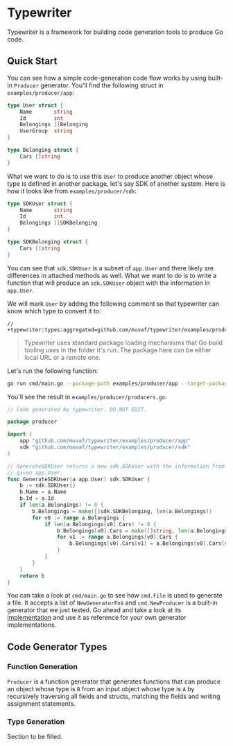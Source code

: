 # Typewriter

Typewriter is a framework for building code generation tools to produce Go code.

## Quick Start

You can see how a simple code-generation code flow works by using built-in `Producer`
generator. You'll find the following struct in `examples/producer/app`:

```go
type User struct {
	Name       string
	Id         int
	Belongings []Belonging
	UserGroup  string
}

type Belonging struct {
	Cars []string
}
```

What we want to do is to use this `User` to produce another object whose type
is defined in another package, let's say SDK of another system. Here is how it
looks like from `examples/producer/sdk`:

```go
type SDKUser struct {
	Name       string
	Id         int
	Belongings []SDKBelonging
}

type SDKBelonging struct {
	Cars []string
}
```

You can see that `sdk.SDKUser` is a subset of `app.User` and there likely are
differences in attached methods as well. What we want to do is to write a function
that will produce an `sdk.SDKUser` object with the information in `app.User`.

We will mark `User` by adding the following comment so that typewriter can know
which type to convert it to:
```
// +typewriter:types:aggregated=github.com/muvaf/typewriter/examples/producer/sdk.SDKUser
```

> Typewriter uses standard package loading mechanisms that Go build tooling uses
> in the folder it's run. The package here can be either local URL or a remote one.

Let's run the following function:
```bash
go run cmd/main.go --package-path examples/producer/app --target-package-path examples/producer
```

You'll see the result in `examples/producer/producers.go`:
```go
// Code generated by typewriter. DO NOT EDIT.

package producer

import (
	app "github.com/muvaf/typewriter/examples/producer/app"
	sdk "github.com/muvaf/typewriter/examples/producer/sdk"
)

// GenerateSDKUser returns a new sdk.SDKUser with the information from
// given app.User.
func GenerateSDKUser(a app.User) sdk.SDKUser {
	b := sdk.SDKUser{}
	b.Name = a.Name
	b.Id = a.Id
	if len(a.Belongings) != 0 {
		b.Belongings = make([]sdk.SDKBelonging, len(a.Belongings))
		for v0 := range a.Belongings {
			if len(a.Belongings[v0].Cars) != 0 {
				b.Belongings[v0].Cars = make([]string, len(a.Belongings[v0].Cars))
				for v1 := range a.Belongings[v0].Cars {
					b.Belongings[v0].Cars[v1] = a.Belongings[v0].Cars[v1]
				}
			}
		}
	}
	return b
}
```

You can take a look at `cmd/main.go` to see how `cmd.File` is used to generate a
file. It accepts a list of `NewGeneratorFn`s and `cmd.NewProducer` is a built-in
generator that we just tested. Go ahead and take a look at its [implementation](pkg/cmd/builtin.go)
and use it as reference for your own generator implementations.

## Code Generator Types

### Function Generation

`Producer` is a function generator that generates functions that can produce an
object whose type is `B` from an input object whose type is `A` by recursively
traversing all fields and structs, matching the fields and writing assignment
statements.

### Type Generation

Section to be filled.
